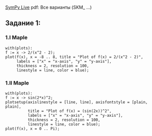 [SymPy Live](https://live.sympy.org)
pdf: Все варианты (SKM_ ...)

## Задание 1: 

### 1.I Maple
```maple
with(plots):
f := x -> 2/(x^2 - 2);
plot(f(x), x = -8 .. 8, title = "Plot of f(x) = 2/(x^2 - 2)", 
     labels = ["x" = "x-axis", "y" = "y-axis"], 
     thickness = 2, resolution = 100, 
     linestyle = line, color = blue);
```

### 1.II Maple

```maple
with(plots):
f := x -> sin(2*x)^2;
plotsetup(axislinestyle = [line, line], axisfontstyle = [plain, plain], 
          title = "Plot of f(x) = (sin(2x))^2", 
          labels = ["x" = "x-axis", "y" = "y-axis"], 
          thickness = 2, resolution = 100, 
          linestyle = line, color = blue);
plot(f(x), x = 0 .. Pi);
```
